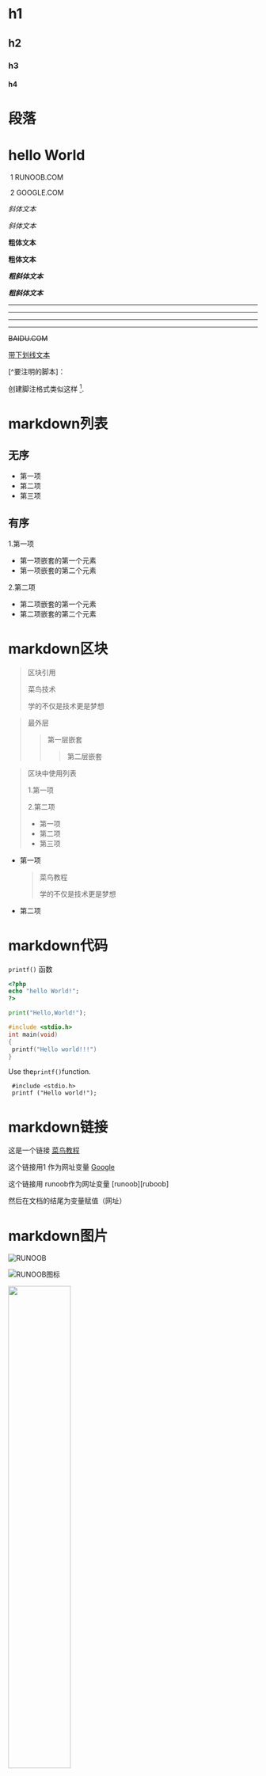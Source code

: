 # h1

## h2

### h3

#### h4

# 段落

# hello World

​         1    RUNOOB.COM   

​         2    GOOGLE.COM

*斜体文本*

_斜体文本_

**粗体文本**

__粗体文本__

***粗斜体文本***

___粗斜体文本___

***

*****

---

--------

~~BAIDU.COM~~

<u>带下划线文本</u>

[^要注明的脚本]：

创建脚注格式类似这样 [^RUNOOB].

[^RUNOOB ]: 菜鸟教程 -- 学的不仅仅是技术，更是梦想！！！

# markdown列表

##  无序

* 第一项
* 第二项
* 第三项

## 有序

1.第一项

- 第一项嵌套的第一个元素
- 第一项嵌套的第二个元素

2.第二项

- 第二项嵌套的第一个元素
- 第二项嵌套的第二个元素





# markdown区块

> 区块引用
>
> 菜鸟技术
>
> 学的不仅是技术更是梦想

> 最外层
>
> > 第一层嵌套
> >
> > > 第二层嵌套

> 区块中使用列表
>
> 1.第一项
>
> 2.第二项
>
> + 第一项
> + 第二项
> + 第三项

* 第一项

  > 菜鸟教程
  >
  > 学的不仅是技术更是梦想   

* 第二项



# markdown代码

 `printf()` 函数

```php
<?php
echo "hello World!";
?>
```

``` python
print("Hello,World!");
```

```c
#include <stdio.h>
int main(void)
{
 printf("Hello world!!!")
}
```

<p>Use the<code>printf()</code>function.</p>	

     #include <stdio.h>
     printf ("Hello world!");
  





# markdown链接

这是一个链接  [菜鸟教程](https://www.runoob.com)

这个链接用1 作为网址变量 [Google][1]

这个链接用 runoob作为网址变量 [runoob][ruboob]

然后在文档的结尾为变量赋值（网址）

[1]:http://www.google.com/
[runoob]:http://www.runoob.com/

# markdown图片

![RUNOOB](http://static.runoob.com/images/runoob-logo.png)

![RUNOOB图标](http://static.runoob.com/images/runoob-logo.png "RUNOOB")

[1]: http://static.runoob.com/images.runoob-lugo.png

<img src="http://static.runoob.com/images/runoob-logo.png" width="50%">



# markdown表格

| 表头   | 表头   |
| :----- | ------ |
| 单元格 | 单元格 |
|        |        |



# markdown高级技巧

使用 <kbd>ctrl</kbd>+<kbd>Alt</kbd>+<kbd>Del</kbd> 重启电脑

**文本加粗**

\*\*正常显示 \*

$$
\mathbf{V}_1 \times \mathbf{V}_2 =  \begin{vmatrix} 
\mathbf{i} & \mathbf{j} & \mathbf{k} \\
\frac{\partial X}{\partial u} &  \frac{\partial Y}{\partial u} & 0 \\
\frac{\partial X}{\partial v} &  \frac{\partial Y}{\partial v} & 0 \\
\end{vmatrix}
$$tep1}{\style{visibility:hidden}{(x+1)(x+1)}}
$$




































​                                                                                                                                                                    







